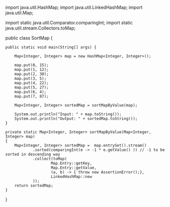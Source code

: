 import java.util.HashMap;
import java.util.LinkedHashMap;
import java.util.Map;

import static java.util.Comparator.comparingInt;
import static java.util.stream.Collectors.toMap;


public class SortMap {

    public static void main(String[] args) {

        Map<Integer, Integer> map = new HashMap<Integer, Integer>();

        map.put(0, 15);
        map.put(1, 12);
        map.put(2, 30);
        map.put(3, 5);
        map.put(4, 22);
        map.put(5, 27);
        map.put(6, 4);
        map.put(7, 87);

        Map<Integer, Integer> sortedMap = sortMapByValue(map);

        System.out.println("Input: " + map.toString());
        System.out.println("Output: " + sortedMap.toString());
    }

    private static Map<Integer, Integer> sortMapByValue(Map<Integer, Integer> map)
    {
        Map<Integer, Integer> sortedMap =  map.entrySet().stream()
                .sorted(comparingInt(e -> -1 * e.getValue() )) // -1 to be sorted in descending way
                .collect(toMap(
                        Map.Entry::getKey,
                        Map.Entry::getValue,
                        (a, b) -> { throw new AssertionError();},
                        LinkedHashMap::new
                ));
        return sortedMap;
    }
}
